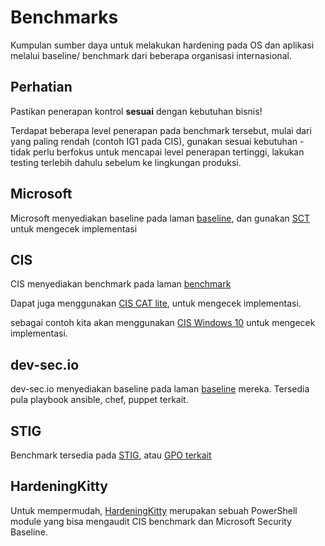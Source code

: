 # Benchmarks

Kumpulan sumber daya untuk melakukan hardening pada OS dan aplikasi melalui baseline/ benchmark dari beberapa organisasi internasional.

## Perhatian

Pastikan penerapan kontrol **sesuai** dengan kebutuhan bisnis!

Terdapat beberapa level penerapan pada benchmark tersebut, mulai dari yang paling rendah (contoh IG1 pada CIS), gunakan sesuai kebutuhan - tidak perlu berfokus untuk mencapai level penerapan tertinggi, lakukan testing terlebih dahulu sebelum ke lingkungan produksi.


## Microsoft

Microsoft menyediakan baseline pada laman [baseline](https://learn.microsoft.com/en-us/windows/security/operating-system-security/device-management/windows-security-configuration-framework/windows-security-baselines), dan gunakan [SCT](https://learn.microsoft.com/en-us/windows/security/operating-system-security/device-management/windows-security-configuration-framework/security-compliance-toolkit-10) untuk mengecek implementasi

## CIS

CIS menyediakan benchmark pada laman [benchmark](https://www.cisecurity.org/cis-benchmarks)

Dapat juga menggunakan [CIS CAT lite](https://learn.cisecurity.org/cis-cat-lite), untuk mengecek implementasi.


sebagai contoh kita akan menggunakan [CIS Windows 10](https://github.com/aldosimon/SecuringSME/blob/main/benchmarks/CIS_Microsoft_Windows_10_Stand-alone_Benchmark_v3.0.0.pdf) untuk mengecek implementasi.

## dev-sec.io

dev-sec.io menyediakan baseline pada laman [baseline](https://dev-sec.io/baselines/) mereka. Tersedia pula playbook ansible, chef, puppet terkait.

## STIG

Benchmark tersedia pada [STIG](https://public.cyber.mil/stigs/), atau [GPO terkait](https://public.cyber.mil/stigs/gpo/)


## HardeningKitty

Untuk mempermudah, [HardeningKitty](https://github.com/scipag/HardeningKitty) merupakan sebuah PowerShell module yang bisa mengaudit CIS benchmark dan Microsoft Security Baseline.